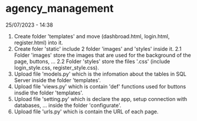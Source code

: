 # agency_management
25/07/2023 - 14:38
1. Create folder 'templates' and move (dashbroad.html, login.html, register.html) into it.
2. Create foler 'static' include 2 folder 'images' and 'styles' inside it.
  2.1 Folder 'images' store the images that are used for the background of the page, buttons, ...
  2.2 Folder 'styles' store the files '.css' (include login_style.css, register_style.css).
3. Upload file 'models.py' which is the infomation about the tables in SQL Server inside the folder 'templates'.
4. Upload file 'views.py' which is contain 'def' functions used for buttons insdie the folder 'templates'.
5. Upload file 'setting.py' which is declare the app, setup connection with databases, ... inside the folder 'configurate'.
6. Upload file 'urls.py' which is contain the URL of each page.
